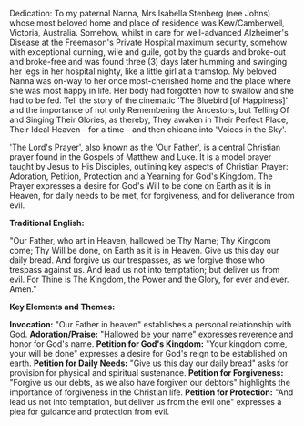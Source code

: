 Dedication: To my paternal Nanna, Mrs Isabella Stenberg (nee Johns) whose most beloved home and place of residence was Kew/Camberwell, Victoria, Australia. Somehow, whilst in care for well-advanced Alzheimer's Disease at the Freemason's Private Hospital maximum security, somehow with exceptional cunning, wile and guile, got by the guards and broke-out and broke-free and was found three (3) days later humming and swinging her legs in her hospital nighty, like a little girl at a tramstop. My beloved Nanna was on-way to her once most-cherished home and the place where she was most happy in life. Her body had forgotten how to swallow and she had to be fed. Tell the story of the cinematic 'The Bluebird \[of Happiness]' and the importance of not only Remembering the Ancestors, but Telling Of and Singing Their Glories, as thereby, They awaken in Their Perfect Place, Their Ideal Heaven - for a time - and then chicane into 'Voices in the Sky'.

'The Lord's Prayer', also known as the 'Our Father', is a central Christian prayer found in the Gospels of Matthew and Luke. It is a model prayer taught by Jesus to His Disciples, outlining key aspects of Christian Prayer: Adoration, Petition, Protection and a Yearning for God's Kingdom. The Prayer expresses a desire for God's Will to be done on Earth as it is in Heaven, for daily needs to be met, for forgiveness, and for deliverance from evil. 

**Traditional English:**

"Our Father, who art in Heaven, 
hallowed be Thy Name; 
Thy Kingdom come; 
Thy Will be done, 
on Earth as it is in Heaven. 
Give us this day our daily bread. 
And forgive us our trespasses, 
as we forgive those who trespass against us. 
And lead us not into temptation; 
but deliver us from evil. 
For Thine is The Kingdom, 
the Power and the Glory, 
for ever and ever. 
Amen." 

**Key Elements and Themes:**

**Invocation:** "Our Father in heaven" establishes a personal relationship with God. 
**Adoration/Praise:** "Hallowed be your name" expresses reverence and honor for God's name. 
**Petition for God's Kingdom:** "Your kingdom come, your will be done" expresses a desire for God's reign to be established on earth. 
**Petition for Daily Needs:** "Give us this day our daily bread" asks for provision for physical and spiritual sustenance. 
**Petition for Forgiveness:** "Forgive us our debts, as we also have forgiven our debtors" highlights the importance of forgiveness in the Christian life. 
**Petition for Protection:** "And lead us not into temptation, but deliver us from the evil one" expresses a plea for guidance and protection from evil. 


